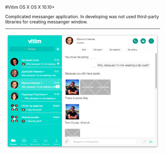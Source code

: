 #Vitim OS X
OS X 10.10+

Complicated messanger application. In developing was not used third-party libraries for creating messanger window. 

---
 
<img src="screenshots/2.png" width="800"> 